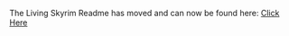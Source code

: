 The Living Skyrim Readme has moved and can now be found here: [Click Here](https://forgottenglory.github.io/readme/ls/)